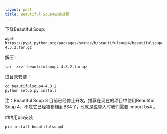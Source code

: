 ```yaml
---
layout: post
title: Beautiful Soup4安装过程
---
```


下载Beautiful Soup:

    wget https://pypi.python.org/packages/source/b/beautifulsoup4/beautifulsoup4-4.3.2.tar.gz
   
解压：

    tar -zxvf beautifulsoup4-4.3.2.tar.gz 
    
进目录安装：

    cd beautifulsoup4-4.3.2
    python setup.py install
    
注：Beautiful Soup 3 目前已经停止开发，推荐在现在的项目中使用Beautiful Soup 4，不过它已经被移植到BS4了，也就是说导入时我们需要 import bs4 。


###用pip安装

	pip install beautifulsoup4